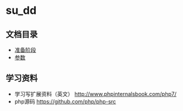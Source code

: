 # su_dd

## 文档目录
* [准备阶段](docs/prepare.md)
* [参数](docs/参数.md)


## 学习资料
* 学习写扩展资料（英文） http://www.phpinternalsbook.com/php7/
* php源码 https://github.com/php/php-src
